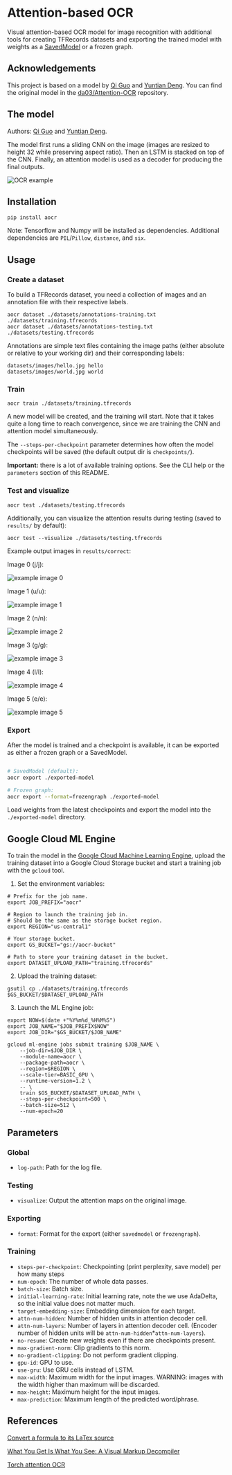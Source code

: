 # Attention-based OCR

Visual attention-based OCR model for image recognition with additional tools for creating TFRecords datasets and exporting the trained model with weights as a [SavedModel](https://www.tensorflow.org/api_docs/python/tf/saved_model) or a frozen graph.

## Acknowledgements

This project is based on a model by [Qi Guo](http://qiguo.ml) and [Yuntian Deng](https://github.com/da03). You can find the original model in the [da03/Attention-OCR](https://github.com/da03/Attention-OCR) repository.

## The model

Authors: [Qi Guo](http://qiguo.ml) and [Yuntian Deng](https://github.com/da03).

The model first runs a sliding CNN on the image (images are resized to height 32 while preserving aspect ratio). Then an LSTM is stacked on top of the CNN. Finally, an attention model is used as a decoder for producing the final outputs.

![OCR example](http://cs.cmu.edu/~yuntiand/OCR-2.jpg)

## Installation

```
pip install aocr
```

Note: Tensorflow and Numpy will be installed as dependencies. Additional dependencies are `PIL`/`Pillow`, `distance`, and `six`.

## Usage

### Create a dataset

To build a TFRecords dataset, you need a collection of images and an annotation file with their respective labels.

```
aocr dataset ./datasets/annotations-training.txt ./datasets/training.tfrecords
aocr dataset ./datasets/annotations-testing.txt ./datasets/testing.tfrecords
```

Annotations are simple text files containing the image paths (either absolute or relative to your working dir) and their corresponding labels:

```
datasets/images/hello.jpg hello
datasets/images/world.jpg world
```

### Train

```
aocr train ./datasets/training.tfrecords
```

A new model will be created, and the training will start. Note that it takes quite a long time to reach convergence, since we are training the CNN and attention model simultaneously.

The `--steps-per-checkpoint` parameter determines how often the model checkpoints will be saved (the default output dir is `checkpoints/`).

**Important:** there is a lot of available training options. See the CLI help or the `parameters` section of this README.

### Test and visualize

```
aocr test ./datasets/testing.tfrecords
```

Additionally, you can visualize the attention results during testing (saved to `results/` by default):

```
aocr test --visualize ./datasets/testing.tfrecords
```

Example output images in `results/correct`:

Image 0 (j/j):

![example image 0](http://cs.cmu.edu/~yuntiand/2evaluation_data_icdar13_images_word_370.png/image_0.jpg)

Image 1 (u/u):

![example image 1](http://cs.cmu.edu/~yuntiand/2evaluation_data_icdar13_images_word_370.png/image_1.jpg)

Image 2 (n/n):

![example image 2](http://cs.cmu.edu/~yuntiand/2evaluation_data_icdar13_images_word_370.png/image_2.jpg)

Image 3 (g/g):

![example image 3](http://cs.cmu.edu/~yuntiand/2evaluation_data_icdar13_images_word_370.png/image_3.jpg)

Image 4 (l/l):

![example image 4](http://cs.cmu.edu/~yuntiand/2evaluation_data_icdar13_images_word_370.png/image_4.jpg)

Image 5 (e/e):

![example image 5](http://cs.cmu.edu/~yuntiand/2evaluation_data_icdar13_images_word_370.png/image_5.jpg)

### Export

After the model is trained and a checkpoint is available, it can be exported as either a frozen graph or a SavedModel.

```bash

# SavedModel (default):
aocr export ./exported-model

# Frozen graph:
aocr export --format=frozengraph ./exported-model

```

Load weights from the latest checkpoints and export the model into the `./exported-model` directory.

## Google Cloud ML Engine

To train the model in the [Google Cloud Machine Learning Engine](https://cloud.google.com/ml-engine/), upload the training dataset into a Google Cloud Storage bucket and start a training job with the `gcloud` tool.

1. Set the environment variables:

```
# Prefix for the job name.
export JOB_PREFIX="aocr"

# Region to launch the training job in.
# Should be the same as the storage bucket region.
export REGION="us-central1"

# Your storage bucket.
export GS_BUCKET="gs://aocr-bucket"

# Path to store your training dataset in the bucket.
export DATASET_UPLOAD_PATH="training.tfrecords"
```

2. Upload the training dataset:

```
gsutil cp ./datasets/training.tfrecords $GS_BUCKET/$DATASET_UPLOAD_PATH
```

3. Launch the ML Engine job:

```
export NOW=$(date +"%Y%m%d_%H%M%S")
export JOB_NAME="$JOB_PREFIX$NOW"
export JOB_DIR="$GS_BUCKET/$JOB_NAME"

gcloud ml-engine jobs submit training $JOB_NAME \
    --job-dir=$JOB_DIR \
    --module-name=aocr \
    --package-path=aocr \
    --region=$REGION \
    --scale-tier=BASIC_GPU \
    --runtime-version=1.2 \
    -- \
    train $GS_BUCKET/$DATASET_UPLOAD_PATH \
    --steps-per-checkpoint=500 \
    --batch-size=512 \
    --num-epoch=20
```

## Parameters

### Global

* `log-path`: Path for the log file.

### Testing

* `visualize`: Output the attention maps on the original image.

### Exporting

* `format`: Format for the export (either `savedmodel` or `frozengraph`).

### Training

* `steps-per-checkpoint`: Checkpointing (print perplexity, save model) per how many steps
* `num-epoch`: The number of whole data passes.
* `batch-size`: Batch size.
* `initial-learning-rate`: Initial learning rate, note the we use AdaDelta, so the initial value does not matter much.
* `target-embedding-size`: Embedding dimension for each target.
* `attn-num-hidden`: Number of hidden units in attention decoder cell.
* `attn-num-layers`: Number of layers in attention decoder cell. (Encoder number of hidden units will be `attn-num-hidden`*`attn-num-layers`).
* `no-resume`: Create new weights even if there are checkpoints present.
* `max-gradient-norm`: Clip gradients to this norm.
* `no-gradient-clipping`: Do not perform gradient clipping.
* `gpu-id`: GPU to use.
* `use-gru`: Use GRU cells instead of LSTM.
* `max-width`: Maximum width for the input images. WARNING: images with the width higher than maximum will be discarded.
* `max-height`: Maximum height for the input images.
* `max-prediction`: Maximum length of the predicted word/phrase.

## References

[Convert a formula to its LaTex source](https://github.com/harvardnlp/im2markup)

[What You Get Is What You See: A Visual Markup Decompiler](https://arxiv.org/pdf/1609.04938.pdf)

[Torch attention OCR](https://github.com/da03/torch-Attention-OCR)
